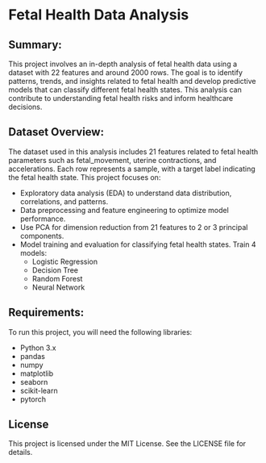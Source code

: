 # Fetal Health Data Analysis
## Summary: 
This project involves an in-depth analysis of fetal health data using a dataset with 22 features and around 2000 rows. The goal is to identify patterns, trends, and insights related to fetal health and develop predictive models that can classify different fetal health states. This analysis can contribute to understanding fetal health risks and inform healthcare decisions.

## Dataset Overview:
The dataset used in this analysis includes 21 features related to fetal health parameters such as fetal_movement, uterine contractions, and accelerations. Each row represents a sample, with a target label indicating the fetal health state. This project focuses on:

- Exploratory data analysis (EDA) to understand data distribution, correlations, and patterns.
- Data preprocessing and feature engineering to optimize model performance.
- Use PCA for dimension reduction from 21 features to 2 or 3 principal components.
- Model training and evaluation for classifying fetal health states. Train 4 models:
  - Logistic Regression
  - Decision Tree
  - Random Forest
  - Neural Network

 ## Requirements:
 To run this project, you will need the following libraries:
 - Python 3.x
 - pandas
 - numpy
 - matplotlib
 - seaborn
 - scikit-learn
 - pytorch

## License
This project is licensed under the MIT License. See the LICENSE file for details.
